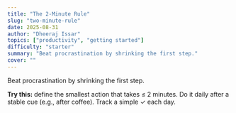 ```yaml
---
title: "The 2‑Minute Rule"
slug: "two-minute-rule"
date: 2025-08-31
author: "Dheeraj Issar"
topics: ["productivity", "getting started"]
difficulty: "starter"
summary: "Beat procrastination by shrinking the first step."
cover: ""
---
```


Beat procrastination by shrinking the first step.

**Try this:** define the smallest action that takes ≤ 2 minutes. Do it daily after a stable cue (e.g., after coffee). Track a simple ✓ each day.
